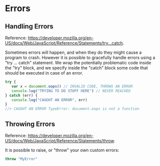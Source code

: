 
# Errors

## Handling Errors

Reference: https://developer.mozilla.org/en-US/docs/Web/JavaScript/Reference/Statements/try...catch.

Sometimes errors will happen, and when they do they might cause a program to crash. However it is possible to gracefully handle errors using a "try ... catch" statement. We wrap the potentially problematic code inside the "try" block, and we specify inside the "catch" block some code that should be executed in case of an error.

````js
try {
   var x = document.oops() // INVALID CODE, THROWS AN ERROR
   console.log("TRYING TO DO STUFF HERE") // NEVER REACHED
} catch (err) {
   console.log("CAUGHT AN ERROR", err)
}
//> CAUGHT AN ERROR TypeError: document.oops is not a function
````

## Throwing Errors

Reference: https://developer.mozilla.org/en-US/docs/Web/JavaScript/Reference/Statements/throw.

It is possible to raise, or "throw" your own custom errors:

```` js
throw "MyError"
````
